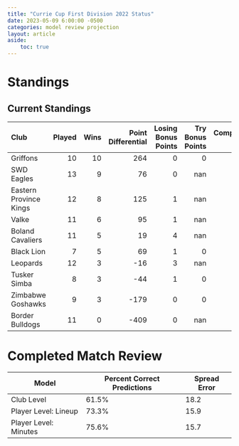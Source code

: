 ```yaml
---  
title: "Currie Cup First Division 2022 Status"  
date: 2023-05-09 6:00:00 -0500  
categories: model review projection  
layout: article  
aside:  
    toc: true  
---
```

# Standings

## Current Standings


| Club                   |   Played |   Wins |   Point Differential |   Losing Bonus Points |   Try Bonus Points |   Competition Points |
|:-----------------------|---------:|-------:|---------------------:|----------------------:|-------------------:|---------------------:|
| Griffons               |       10 |     10 |                  264 |                     0 |                  0 |                   40 |
| SWD Eagles             |       13 |      9 |                   76 |                     0 |                nan |                   36 |
| Eastern Province Kings |       12 |      8 |                  125 |                     1 |                nan |                   33 |
| Valke                  |       11 |      6 |                   95 |                     1 |                nan |                   25 |
| Boland Cavaliers       |       11 |      5 |                   19 |                     4 |                nan |                   24 |
| Black Lion             |        7 |      5 |                   69 |                     1 |                  0 |                   21 |
| Leopards               |       12 |      3 |                  -16 |                     3 |                nan |                   15 |
| Tusker Simba           |        8 |      3 |                  -44 |                     1 |                  0 |                   13 |
| Zimbabwe Goshawks      |        9 |      3 |                 -179 |                     0 |                  0 |                   12 |
| Border Bulldogs        |       11 |      0 |                 -409 |                     0 |                nan |                    0 |



# Completed Match Review


| Model | Percent Correct Predictions | Spread Error |
| ------ | ------ | ------ |
| Club Level | 61.5% | 18.2 |
| Player Level: Lineup | 73.3% | 15.9 |
| Player Level: Minutes | 75.6% | 15.7 |

